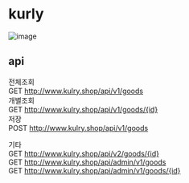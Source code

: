 # kurly

![image](https://user-images.githubusercontent.com/46153703/115948416-38baff80-a509-11eb-8b28-11650ff9542d.png)

## api
전체조회  
GET http://www.kulry.shop/api/v1/goods  
개별조회  
GET http://www.kulry.shop/api/v1/goods/{id}  
저장  
POST http://www.kulry.shop/api/v1/goods  

기타  
GET http://www.kulry.shop/api/v2/goods/{id}  
GET http://www.kulry.shop/api/admin/v1/goods  
GET http://www.kulry.shop/api/admin/v1/goods/{id}  

